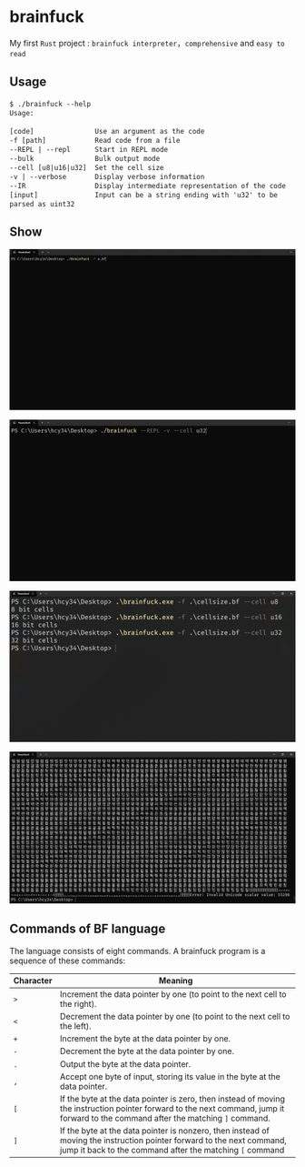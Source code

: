 # brainfuck

My first `Rust` project : `brainfuck interpreter`，`comprehensive` and
`easy to read`

## Usage

```
$ ./brainfuck --help
Usage:

[code]               Use an argument as the code
-f [path]            Read code from a file
--REPL | --repl      Start in REPL mode
--bulk               Bulk output mode
--cell [u8|u16|u32]  Set the cell size
-v | --verbose       Display verbose information
--IR                 Display intermediate representation of the code
[input]              Input can be a string ending with 'u32' to be parsed as uint32
```

## Show

![mandel](assets/mandel.gif)

![input](assets/repl.gif)

![cell](assets/cell.png)

![uint-8](assets/uint-8.png)

## Commands of BF language

The language consists of eight commands. A brainfuck program is a sequence of
these commands:

| Character | Meaning                                                                                                                                                                             |
| --------- | ----------------------------------------------------------------------------------------------------------------------------------------------------------------------------------- |
| `>`       | Increment the data pointer by one (to point to the next cell to the right).                                                                                                         |
| `<`       | Decrement the data pointer by one (to point to the next cell to the left).                                                                                                          |
| `+`       | Increment the byte at the data pointer by one.                                                                                                                                      |
| `-`       | Decrement the byte at the data pointer by one.                                                                                                                                      |
| `.`       | Output the byte at the data pointer.                                                                                                                                                |
| `,`       | Accept one byte of input, storing its value in the byte at the data pointer.                                                                                                        |
| `[`       | If the byte at the data pointer is zero, then instead of moving the instruction pointer forward to the next command, jump it forward to the command after the matching `]` command. |
| `]`       | If the byte at the data pointer is nonzero, then instead of moving the instruction pointer forward to the next command, jump it back to the command after the matching `[` command  |
